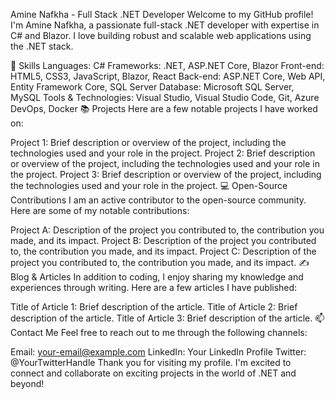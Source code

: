 Amine Nafkha - Full Stack .NET Developer
Welcome to my GitHub profile! I'm Amine Nafkha, a passionate full-stack .NET developer with expertise in C# and Blazor. I love building robust and scalable web applications using the .NET stack.

🚀 Skills
Languages: C#
Frameworks: .NET, ASP.NET Core, Blazor
Front-end: HTML5, CSS3, JavaScript, Blazor, React
Back-end: ASP.NET Core, Web API, Entity Framework Core, SQL Server
Database: Microsoft SQL Server, MySQL
Tools & Technologies: Visual Studio, Visual Studio Code, Git, Azure DevOps, Docker
📚 Projects
Here are a few notable projects I have worked on:

Project 1: Brief description or overview of the project, including the technologies used and your role in the project.
Project 2: Brief description or overview of the project, including the technologies used and your role in the project.
Project 3: Brief description or overview of the project, including the technologies used and your role in the project.
💻 Open-Source Contributions
I am an active contributor to the open-source community. Here are some of my notable contributions:

Project A: Description of the project you contributed to, the contribution you made, and its impact.
Project B: Description of the project you contributed to, the contribution you made, and its impact.
Project C: Description of the project you contributed to, the contribution you made, and its impact.
✍️ Blog & Articles
In addition to coding, I enjoy sharing my knowledge and experiences through writing. Here are a few articles I have published:

Title of Article 1: Brief description of the article.
Title of Article 2: Brief description of the article.
Title of Article 3: Brief description of the article.
📫 Contact Me
Feel free to reach out to me through the following channels:

Email: your-email@example.com
LinkedIn: Your LinkedIn Profile
Twitter: @YourTwitterHandle
Thank you for visiting my profile. I'm excited to connect and collaborate on exciting projects in the world of .NET and beyond!
